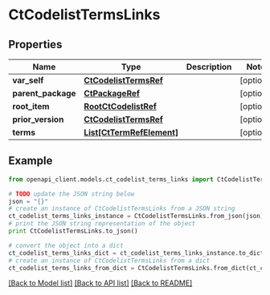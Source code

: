 # CtCodelistTermsLinks


## Properties
Name | Type | Description | Notes
------------ | ------------- | ------------- | -------------
**var_self** | [**CtCodelistTermsRef**](CtCodelistTermsRef.md) |  | [optional] 
**parent_package** | [**CtPackageRef**](CtPackageRef.md) |  | [optional] 
**root_item** | [**RootCtCodelistRef**](RootCtCodelistRef.md) |  | [optional] 
**prior_version** | [**CtCodelistTermsRef**](CtCodelistTermsRef.md) |  | [optional] 
**terms** | [**List[CtTermRefElement]**](CtTermRefElement.md) |  | [optional] 

## Example

```python
from openapi_client.models.ct_codelist_terms_links import CtCodelistTermsLinks

# TODO update the JSON string below
json = "{}"
# create an instance of CtCodelistTermsLinks from a JSON string
ct_codelist_terms_links_instance = CtCodelistTermsLinks.from_json(json)
# print the JSON string representation of the object
print CtCodelistTermsLinks.to_json()

# convert the object into a dict
ct_codelist_terms_links_dict = ct_codelist_terms_links_instance.to_dict()
# create an instance of CtCodelistTermsLinks from a dict
ct_codelist_terms_links_from_dict = CtCodelistTermsLinks.from_dict(ct_codelist_terms_links_dict)
```
[[Back to Model list]](../README.md#documentation-for-models) [[Back to API list]](../README.md#documentation-for-api-endpoints) [[Back to README]](../README.md)


